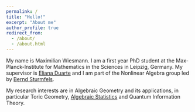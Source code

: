 ```yaml
---
permalink: /
title: "Hello!"
excerpt: "About me"
author_profile: true
redirect_from: 
  - /about/
  - /about.html
---
```


My name is Maximilian Wiesmann. I am a first year PhD student at the Max-Planck-Institute for Mathematics in the Sciences in Leipzig, Germany. My supervisor is [Eliana Duarte](https://emduart2.github.io) and I am part of the Nonlinear Algebra group led by [Bernd Sturmfels](https://math.berkeley.edu/~bernd/).

My research interests are in Algebraic Geometry and its applications, in particular Toric Geometry, [Algebraic Statistics](https://www.algebraicstatistics.org) and Quantum Information Theory.



